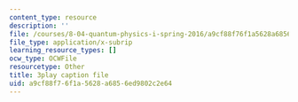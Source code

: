 ```yaml
---
content_type: resource
description: ''
file: /courses/8-04-quantum-physics-i-spring-2016/a9cf88f76f1a5628a6856ed9802c2e64_8NKsBpjXRt0.vtt
file_type: application/x-subrip
learning_resource_types: []
ocw_type: OCWFile
resourcetype: Other
title: 3play caption file
uid: a9cf88f7-6f1a-5628-a685-6ed9802c2e64
---
```


